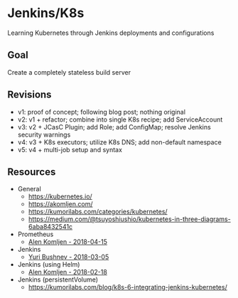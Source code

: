 # Jenkins/K8s

Learning Kubernetes through Jenkins deployments and configurations

## Goal
Create a completely stateless build server

## Revisions
* v1: proof of concept; following blog post; nothing original
* v2: v1 + refactor; combine into single K8s recipe; add ServiceAccount
* v3: v2 + JCasC Plugin; add Role; add ConfigMap; resolve Jenkins security warnings
* v4: v3 + K8s executors; utilize K8s DNS; add non-default namespace
* v5: v4 + multi-job setup and syntax

## Resources
* General
    * https://kubernetes.io/
    * https://akomljen.com/
    * https://kumorilabs.com/categories/kubernetes/
    * https://medium.com/@tsuyoshiushio/kubernetes-in-three-diagrams-6aba8432541c
* Prometheus
    * [Alen Komljen - 2018-04-15](https://akomljen.com/get-kubernetes-cluster-metrics-with-prometheus-in-5-minutes/)
* Jenkins
    * [Yuri Bushnev - 2018-03-05](https://www.blazemeter.com/blog/how-to-setup-scalable-jenkins-on-top-of-a-kubernetes-cluster)
* Jenkins (using Helm)
    * [Alen Komljen - 2018-02-18](https://akomljen.com/set-up-a-jenkins-ci-cd-pipeline-with-kubernetes/)
* Jenkins (persistentVolume)
    * https://kumorilabs.com/blog/k8s-6-integrating-jenkins-kubernetes/
